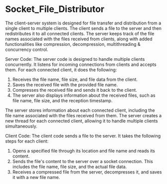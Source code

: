 # Socket_File_Distributor
The client-server system is designed for file transfer and distribution from a single client to
multiple clients. The client sends a file to the server and then redistributes it to all connected
clients. The server keeps track of the file names associated with the files received from clients, along
with added functionalities like compression, decompression, multithreading & concurrency control.

Server Code:
The server code is designed to handle multiple clients concurrently.
It listens for incoming connections from clients and accepts them.
For each connected client, it does the following:
1. Receives the file name, file size, and file data from the client.
2. Saves the received file with the provided file name.
3. Compresses the received file and sends it back to the client.
4. The server also displays information about the received files, such as file name, file size, and
the reception timestamp.

The server stores information about each connected client, including the file name associated
with the files received from them.
The server creates a new thread for each connected client, allowing it to handle multiple clients
simultaneously.


Client Code:
The client code sends a file to the server.
It takes the following steps for each client:
1. Opens a specified file through its location and file name and reads its content.
2. Sends the file's content to the server over a socket connection. This includes the file name,
file size, and the actual file data.
3. Receives a compressed file from the server, decompresses it, and saves it with a new file
name.

